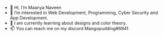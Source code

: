 - 👋 Hi, I’m Maanya Naveen
- 👀 I’m interested in Web Development, Programming, Cyber Security and App Development.
- 🌱 I am currently learning about designs and color theory.
- 📫 You can reach me on my discord Mangopudding#6941

<!---
mangopudding03/mangopudding03 is a ✨ special ✨ repository because its `README.md` (this file) appears on your GitHub profile.
You can click the Preview link to take a look at your changes.
--->
